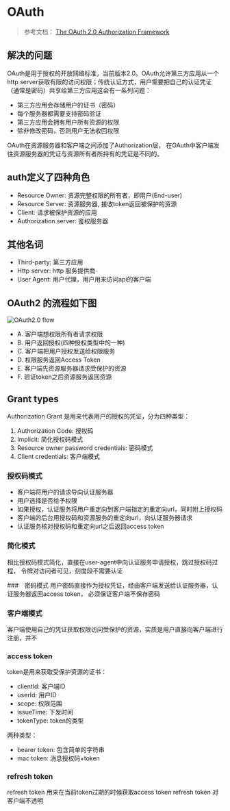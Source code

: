 # OAuth

> 参考文档： [The OAuth 2.0 Authorization Framework](https://tools.ietf.org/html/rfc6749)

## 解决的问题

OAuth是用于授权的开放网络标准，当前版本2.0。OAuth允许第三方应用从一个http server获取有限的访问权限；传统认证方式，用户需要把自己的认证凭证（通常是密码）共享给第三方应用这会有一系列问题：
* 第三方应用会存储用户的证书（密码）
* 每个服务器都需要支持密码验证
* 第三方应用会拥有用户所有资源的权限
* 除非修改密码，否则用户无法收回权限

OAuth在资源服务器和客户端之间添加了Authorization层， 在OAuth中客户端发往资源服务器的凭证与资源所有者所持有的凭证是不同的。

## auth定义了四种角色

* Resource Owner: 资源完整权限的所有者，即用户(End-user)
* Resource Server: 资源服务器, 接收token返回被保护的资源
* Client: 请求被保护资源的应用
* Authorization server: 鉴权服务器

## 其他名词
* Third-party: 第三方应用
* Http server: http 服务提供商
* User Agent: 用户代理，用户用来访问api的客户端

## OAuth2 的流程如下图
![OAuth2.0 flow](../../assets/graphes/OAuth2.png)

* A. 客户端想权限所有者请求权限
* B. 用户返回授权(四种授权类型中的一种)
* C. 客户端把用户授权发送给权限服务
* D. 权限服务返回Access Token
* E. 客户端先资源服务器请求受保护的资源
* F. 验证token之后资源服务返回资源

## Grant types

Authorization Grant 是用来代表用户的授权的凭证，分为四种类型：

1. Authorization Code: 授权码
2. Implicit: 简化授权码模式
3. Resource owner password credentials: 密码模式
4. Client credentials: 客户端模式


### 授权码模式
* 客户端将用户的请求导向认证服务器
* 用户选择是否给予权限
* 如果授权，认证服务将用户重定向到客户端指定的重定向url，同时附上授权码
* 客户端的后台用授权码和资源服务的重定向url，向认证服务器请求
* 认证服务核对授权码和重定向url之后返回access token

### 简化模式
相比授权码模式简化，直接在user-agent中向认证服务申请授权，跳过授权码过程，
令牌对访问者可见，刻度段不需要认证

###　密码模式
用户密码直接作为授权凭证，经由客户端发送给认证服务器，认证服务器返回access token，
必须保证客户端不保存密码

### 客户端模式
客户端使用自己的凭证获取权限访问受保护的资源，实质是用户直接向客户端进行注册，并不

### access token
token是用来获取受保护资源的证书：
* clientId: 客户端ID
* userId: 用户ID
* scope: 权限范围
* issueTime: 下发时间
* tokenType: token的类型

两种类型：
* bearer token: 包含简单的字符串
* mac token: 消息授权码+token

### refresh token
refresh token 用来在当前token过期的时候获取access token
refresh token 对客户端不透明
